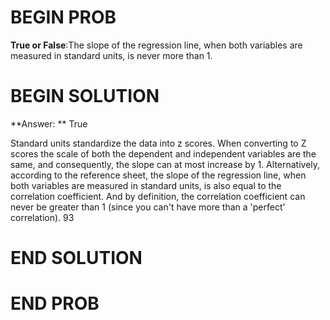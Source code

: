 # BEGIN PROB

**True or False**:The slope of the regression line, when both variables are measured in standard units, is never more than 1.

# BEGIN SOLUTION

**Answer: ** True

Standard units standardize the data into z scores. When converting to Z scores the scale of both
the dependent and independent variables are the same, and consequently, the slope can at most increase by 1. Alternatively, according to the reference sheet, the slope of the regression line, when both variables are measured in standard units, is also equal to the correlation coefficient. And by definition, the correlation coefficient can never be greater than 1 (since you can't have more than a 'perfect' correlation).
<average>93</average>
# END SOLUTION


# END PROB
